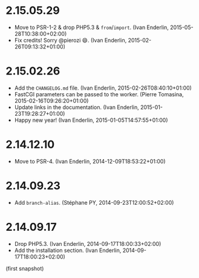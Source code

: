 # 2.15.05.29

  * Move to PSR-1-2 & drop PHP5.3 & `from`/`import`. (Ivan Enderlin, 2015-05-28T10:38:00+02:00)
  * Fix credits! Sorry @pierozi 😄. (Ivan Enderlin, 2015-02-26T09:13:32+01:00)

# 2.15.02.26

  * Add the `CHANGELOG.md` file. (Ivan Enderlin, 2015-02-26T08:40:10+01:00)
  * FastCGI parameters can be passed to the worker. (Pierre Tomasina, 2015-02-16T09:26:20+01:00)
  * Update links in the documentation. (Ivan Enderlin, 2015-01-23T19:28:27+01:00)
  * Happy new year! (Ivan Enderlin, 2015-01-05T14:57:55+01:00)

# 2.14.12.10

  * Move to PSR-4. (Ivan Enderlin, 2014-12-09T18:53:22+01:00)

# 2.14.09.23

  * Add `branch-alias`. (Stéphane PY, 2014-09-23T12:00:52+02:00)

# 2.14.09.17

  * Drop PHP5.3. (Ivan Enderlin, 2014-09-17T18:00:33+02:00)
  * Add the installation section. (Ivan Enderlin, 2014-09-17T18:00:23+02:00)

(first snapshot)
